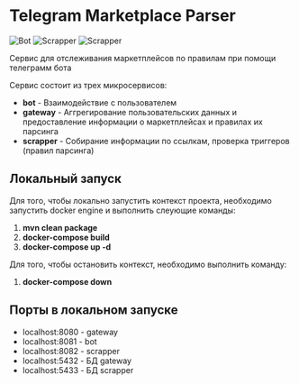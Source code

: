 # Telegram Marketplace Parser

![Bot](https://github.com/MrKekMan04/TelegramMarketplaceParser/actions/workflows/bot.yml/badge.svg)
![Scrapper](https://github.com/MrKekMan04/TelegramMarketplaceParser/actions/workflows/gateway.yml/badge.svg)
![Scrapper](https://github.com/MrKekMan04/TelegramMarketplaceParser/actions/workflows/scrapper.yml/badge.svg)

Сервис для отслеживания маркетплейсов по правилам при помощи телеграмм бота

Сервис состоит из трех микросервисов:

- **bot** - Взаимодействие с пользователем
- **gateway** - Аггрегирование пользовательских данных и предоставление информации о маркетплейсах и правилах их
  парсинга
- **scrapper** - Собирание информации по ссылкам, проверка триггеров (правил парсинга)

## Локальный запуск

Для того, чтобы локально запустить контекст проекта, необходимо запустить docker engine и выполнить слеующие команды:

1. **mvn clean package**
2. **docker-compose build**
3. **docker-compose up -d**

Для того, чтобы остановить контекст, необходимо выполнить команду:

1. **docker-compose down**

## Порты в локальном запуске

- localhost:8080 - gateway
- localhost:8081 - bot
- localhost:8082 - scrapper
- localhost:5432 - БД gateway
- localhost:5433 - БД scrapper
